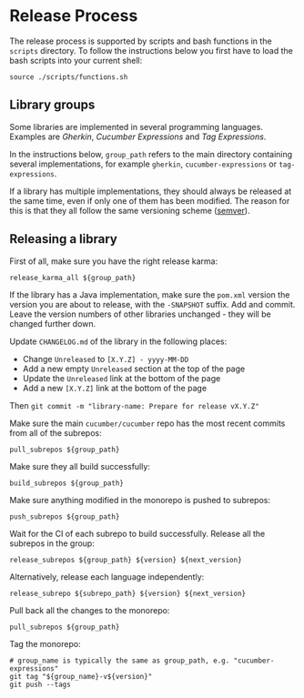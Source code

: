 # Release Process

The release process is supported by scripts and bash functions in the `scripts` directory.
To follow the instructions below you first have to load the bash scripts into your
current shell:

    source ./scripts/functions.sh

## Library groups

Some libraries are implemented in several programming languages.
Examples are _Gherkin_, _Cucumber Expressions_ and _Tag Expressions_.

In the instructions below, `group_path` refers to the main directory
containing several implementations, for example `gherkin`,
`cucumber-expressions` or `tag-expressions`.

If a library has multiple implementations, they should always be released at the
same time, even if only one of them has been modified. The reason for this is
that they all follow the same versioning scheme ([semver](http://semver.org/)).

## Releasing a library

First of all, make sure you have the right release karma:

    release_karma_all ${group_path}

If the library has a Java implementation, make sure the `pom.xml` version the version
you are about to release, with the `-SNAPSHOT` suffix. Add and commit. Leave the
version numbers of other libraries unchanged - they will be changed further down.

Update `CHANGELOG.md` of the library in the following places:
* Change `Unreleased` to `[X.Y.Z] - yyyy-MM-DD`
* Add a new empty `Unreleased` section at the top of the page
* Update the `Unreleased` link at the bottom of the page
* Add a new `[X.Y.Z]` link at the bottom of the page

Then `git commit -m "library-name: Prepare for release vX.Y.Z"`

Make sure the main `cucumber/cucumber` repo has the most recent commits from
all of the subrepos:

    pull_subrepos ${group_path}

Make sure they all build successfully:

    build_subrepos ${group_path}

Make sure anything modified in the monorepo is pushed to subrepos:

    push_subrepos ${group_path}

Wait for the CI of each subrepo to build successfully.
Release all the subrepos in the group:

    release_subrepos ${group_path} ${version} ${next_version}

Alternatively, release each language independently:

    release_subrepo ${subrepo_path} ${version} ${next_version}

Pull back all the changes to the monorepo:

    pull_subrepos ${group_path}

Tag the monorepo:

    # group_name is typically the same as group_path, e.g. "cucumber-expressions"
    git tag "${group_name}-v${version}"
    git push --tags
